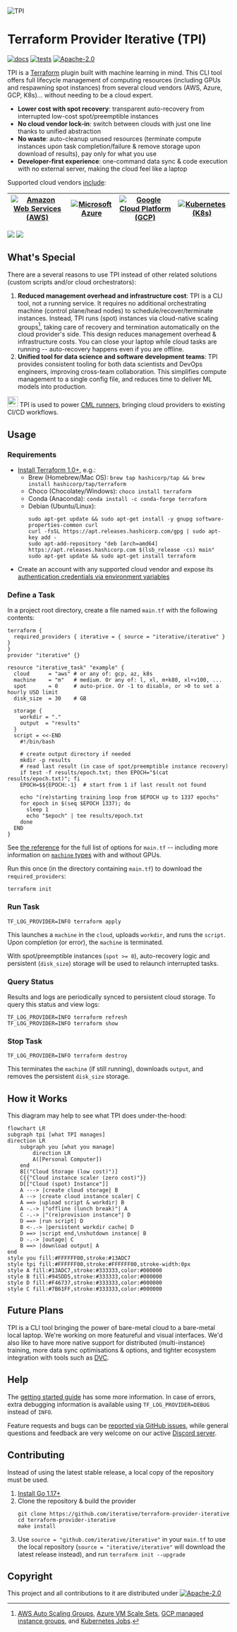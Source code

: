 ![TPI](https://static.iterative.ai/img/tpi/banner.svg)

# Terraform Provider Iterative (TPI)

[![docs](https://img.shields.io/badge/-docs-5c4ee5?logo=terraform)](https://registry.terraform.io/providers/iterative/iterative/latest/docs)
[![tests](https://img.shields.io/github/workflow/status/iterative/terraform-provider-iterative/Test?label=tests&logo=GitHub)](https://github.com/iterative/terraform-provider-iterative/actions/workflows/test.yml)
[![Apache-2.0][licence-badge]][licence-file]

TPI is a [Terraform](https://terraform.io) plugin built with machine learning in mind. This CLI tool offers full lifecycle management of computing resources (including GPUs and respawning spot instances) from several cloud vendors (AWS, Azure, GCP, K8s)... without needing to be a cloud expert.

- **Lower cost with spot recovery**: transparent auto-recovery from interrupted low-cost spot/preemptible instances
- **No cloud vendor lock-in**: switch between clouds with just one line thanks to unified abstraction
- **No waste**: auto-cleanup unused resources (terminate compute instances upon task completion/failure & remove storage upon download of results), pay only for what you use
- **Developer-first experience**: one-command data sync & code execution with no external server, making the cloud feel like a laptop

Supported cloud vendors [include][auth]:

| [![Amazon Web Services (AWS)][aws-badge]][aws] | [![Microsoft Azure][azure-badge]][azure] | [![Google Cloud Platform (GCP)][gcp-badge]][gcp] | [![Kubernetes (K8s)][k8s-badge]][k8s] |
| ---------------------------------------------- | ---------------------------------------- | ------------------------------------------------ | ------------------------------------- |

[aws-badge]: https://img.shields.io/badge/AWS-Amazon_Web_Services-black?colorA=white&logoColor=232F3E&logo=amazonaws
[aws]: https://registry.terraform.io/providers/iterative/iterative/latest/docs/guides/authentication#amazon-web-services
[azure-badge]: https://img.shields.io/badge/Azure-Microsoft_Azure-black?colorA=white&logoColor=0078D4&logo=microsoftazure
[azure]: https://registry.terraform.io/providers/iterative/iterative/latest/docs/guides/authentication#microsoft-azure
[gcp-badge]: https://img.shields.io/badge/GCP-Google_Cloud_Platform-black?colorA=white&logoColor=4285F4&logo=googlecloud
[gcp]: https://registry.terraform.io/providers/iterative/iterative/latest/docs/guides/authentication#google-cloud-platform
[k8s-badge]: https://img.shields.io/badge/K8s-Kubernetes-black?colorA=white&logoColor=326CE5&logo=kubernetes
[k8s]: https://registry.terraform.io/providers/iterative/iterative/latest/docs/guides/authentication#kubernetes
[auth]: https://registry.terraform.io/providers/iterative/iterative/latest/docs/guides/authentication

![](https://github.com/iterative/static/raw/main/img/tpi/high-level-light.png#gh-light-mode-only)
![](https://github.com/iterative/static/raw/main/img/tpi/high-level-dark.png#gh-dark-mode-only)

## What's Special

There are a several reasons to use TPI instead of other related solutions (custom scripts and/or cloud orchestrators):

1. **Reduced management overhead and infrastructure cost**:
   TPI is a CLI tool, not a running service. It requires no additional orchestrating machine (control plane/head nodes) to schedule/recover/terminate instances. Instead, TPI runs (spot) instances via cloud-native scaling groups[^scalers], taking care of recovery and termination automatically on the cloud provider's side. This design reduces management overhead & infrastructure costs. You can close your laptop while cloud tasks are running -- auto-recovery happens even if you are offline.
2. **Unified tool for data science and software development teams**:
   TPI provides consistent tooling for both data scientists and DevOps engineers, improving cross-team collaboration. This simplifies compute management to a single config file, and reduces time to deliver ML models into production.

[^scalers]: [AWS Auto Scaling Groups](https://docs.aws.amazon.com/autoscaling/ec2/userguide/what-is-amazon-ec2-auto-scaling.html), [Azure VM Scale Sets](https://azure.microsoft.com/en-us/services/virtual-machine-scale-sets), [GCP managed instance groups](https://cloud.google.com/compute/docs/instance-groups#managed_instance_groups), and [Kubernetes Jobs](https://kubernetes.io/docs/concepts/workloads/controllers/job).

<img width=24px src="https://static.iterative.ai/logo/cml.svg"/> TPI is used to power [CML runners](https://cml.dev/doc/self-hosted-runners), bringing cloud providers to existing CI/CD workflows.

## Usage

### Requirements

- [Install Terraform 1.0+](https://learn.hashicorp.com/tutorials/terraform/install-cli#install-terraform), e.g.:
  - Brew (Homebrew/Mac OS): `brew tap hashicorp/tap && brew install hashicorp/tap/terraform`
  - Choco (Chocolatey/Windows): `choco install terraform`
  - Conda (Anaconda): `conda install -c conda-forge terraform`
  - Debian (Ubuntu/Linux):
    ```
    sudo apt-get update && sudo apt-get install -y gnupg software-properties-common curl
    curl -fsSL https://apt.releases.hashicorp.com/gpg | sudo apt-key add -
    sudo apt-add-repository "deb [arch=amd64] https://apt.releases.hashicorp.com $(lsb_release -cs) main"
    sudo apt-get update && sudo apt-get install terraform
    ```
- Create an account with any supported cloud vendor and expose its [authentication credentials via environment variables][auth]

### Define a Task

In a project root directory, create a file named `main.tf` with the following contents:

```hcl
terraform {
  required_providers { iterative = { source = "iterative/iterative" } }
}
provider "iterative" {}

resource "iterative_task" "example" {
  cloud      = "aws" # or any of: gcp, az, k8s
  machine    = "m"   # medium. Or any of: l, xl, m+k80, xl+v100, ...
  spot       = 0     # auto-price. Or -1 to disable, or >0 to set a hourly USD limit
  disk_size  = 30    # GB

  storage {
    workdir = "."
    output  = "results"
  }
  script = <<-END
    #!/bin/bash

    # create output directory if needed
    mkdir -p results
    # read last result (in case of spot/preemptible instance recovery)
    if test -f results/epoch.txt; then EPOCH="$(cat results/epoch.txt)"; fi
    EPOCH=$${EPOCH:-1}  # start from 1 if last result not found

    echo "(re)starting training loop from $EPOCH up to 1337 epochs"
    for epoch in $(seq $EPOCH 1337); do
      sleep 1
      echo "$epoch" | tee results/epoch.txt
    done
  END
}
```

See [the reference](https://registry.terraform.io/providers/iterative/iterative/latest/docs/resources/task#argument-reference) for the full list of options for `main.tf` -- including more information on [`machine` types](https://registry.terraform.io/providers/iterative/iterative/latest/docs/resources/task#machine-type) with and without GPUs.

Run this once (in the directory containing `main.tf`) to download the `required_providers`:

```
terraform init
```

### Run Task

```
TF_LOG_PROVIDER=INFO terraform apply
```

This launches a `machine` in the `cloud`, uploads `workdir`, and runs the `script`. Upon completion (or error), the `machine` is terminated.

With spot/preemptible instances (`spot >= 0`), auto-recovery logic and persistent (`disk_size`) storage will be used to relaunch interrupted tasks.

### Query Status

Results and logs are periodically synced to persistent cloud storage. To query this status and view logs:

```
TF_LOG_PROVIDER=INFO terraform refresh
TF_LOG_PROVIDER=INFO terraform show
```

### Stop Task

```
TF_LOG_PROVIDER=INFO terraform destroy
```

This terminates the `machine` (if still running), downloads `output`, and removes the persistent `disk_size` storage.

## How it Works

This diagram may help to see what TPI does under-the-hood:

```mermaid
flowchart LR
subgraph tpi [what TPI manages]
direction LR
    subgraph you [what you manage]
        direction LR
        A([Personal Computer])
    end
    B[("Cloud Storage (low cost)")]
    C{{"Cloud instance scaler (zero cost)"}}
    D[["Cloud (spot) Instance"]]
    A ---> |create cloud storage| B
    A --> |create cloud instance scaler| C
    A ==> |upload script & workdir| B
    A -.-> |"offline (lunch break)"| A
    C -.-> |"(re)provision instance"| D
    D ==> |run script| D
    B <-.-> |persistent workdir cache| D
    D ==> |script end,\nshutdown instance| B
    D -.-> |outage| C
    B ==> |download output| A
end
style you fill:#FFFFFF00,stroke:#13ADC7
style tpi fill:#FFFFFF00,stroke:#FFFFFF00,stroke-width:0px
style A fill:#13ADC7,stroke:#333333,color:#000000
style B fill:#945DD5,stroke:#333333,color:#000000
style D fill:#F46737,stroke:#333333,color:#000000
style C fill:#7B61FF,stroke:#333333,color:#000000
```

## Future Plans

TPI is a CLI tool bringing the power of bare-metal cloud to a bare-metal local laptop. We're working on more featureful and visual interfaces. We'd also like to have more native support for distributed (multi-instance) training, more data sync optimisations & options, and tighter ecosystem integration with tools such as [DVC](https://dvc.org).

## Help

The [getting started guide](https://registry.terraform.io/providers/iterative/iterative/latest/docs/guides/getting-started) has some more information. In case of errors, extra debugging information is available using `TF_LOG_PROVIDER=DEBUG` instead of `INFO`.

Feature requests and bugs can be [reported via GitHub issues](https://github.com/iterative/terraform-provider-iterative/issues), while general questions and feedback are very welcome on our active [Discord server](https://discord.gg/bzA6uY7).

## Contributing

Instead of using the latest stable release, a local copy of the repository must be used.

1. [Install Go 1.17+](https://golang.org/doc/install)
2. Clone the repository & build the provider
   ```
   git clone https://github.com/iterative/terraform-provider-iterative
   cd terraform-provider-iterative
   make install
   ```
3. Use `source = "github.com/iterative/iterative"` in your `main.tf` to use the local repository (`source = "iterative/iterative"` will download the latest release instead), and run `terraform init --upgrade`

## Copyright

This project and all contributions to it are distributed under [![Apache-2.0][licence-badge]][licence-file]

[licence-badge]: https://img.shields.io/badge/licence-Apache%202.0-blue
[licence-file]: https://github.com/iterative/terraform-provider-iterative/blob/master/LICENSE
